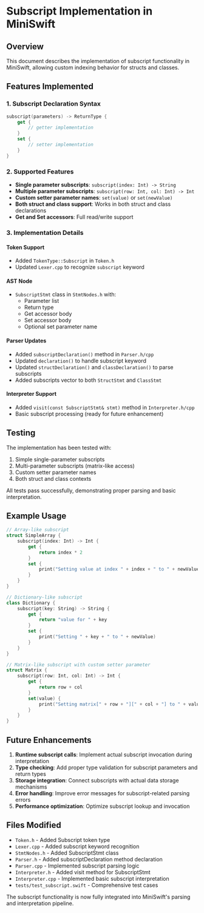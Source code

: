 # Subscript Implementation in MiniSwift

## Overview
This document describes the implementation of subscript functionality in MiniSwift, allowing custom indexing behavior for structs and classes.

## Features Implemented

### 1. Subscript Declaration Syntax
```swift
subscript(parameters) -> ReturnType {
    get {
        // getter implementation
    }
    set {
        // setter implementation
    }
}
```

### 2. Supported Features
- **Single parameter subscripts**: `subscript(index: Int) -> String`
- **Multiple parameter subscripts**: `subscript(row: Int, col: Int) -> Int`
- **Custom setter parameter names**: `set(value)` or `set(newValue)`
- **Both struct and class support**: Works in both struct and class declarations
- **Get and Set accessors**: Full read/write support

### 3. Implementation Details

#### Token Support
- Added `TokenType::Subscript` in `Token.h`
- Updated `Lexer.cpp` to recognize `subscript` keyword

#### AST Node
- `SubscriptStmt` class in `StmtNodes.h` with:
  - Parameter list
  - Return type
  - Get accessor body
  - Set accessor body
  - Optional set parameter name

#### Parser Updates
- Added `subscriptDeclaration()` method in `Parser.h/cpp`
- Updated `declaration()` to handle subscript keyword
- Updated `structDeclaration()` and `classDeclaration()` to parse subscripts
- Added subscripts vector to both `StructStmt` and `ClassStmt`

#### Interpreter Support
- Added `visit(const SubscriptStmt& stmt)` method in `Interpreter.h/cpp`
- Basic subscript processing (ready for future enhancement)

## Testing

The implementation has been tested with:
1. Simple single-parameter subscripts
2. Multi-parameter subscripts (matrix-like access)
3. Custom setter parameter names
4. Both struct and class contexts

All tests pass successfully, demonstrating proper parsing and basic interpretation.

## Example Usage

```swift
// Array-like subscript
struct SimpleArray {
    subscript(index: Int) -> Int {
        get {
            return index * 2
        }
        set {
            print("Setting value at index " + index + " to " + newValue)
        }
    }
}

// Dictionary-like subscript
class Dictionary {
    subscript(key: String) -> String {
        get {
            return "value for " + key
        }
        set {
            print("Setting " + key + " to " + newValue)
        }
    }
}

// Matrix-like subscript with custom setter parameter
struct Matrix {
    subscript(row: Int, col: Int) -> Int {
        get {
            return row + col
        }
        set(value) {
            print("Setting matrix[" + row + "][" + col + "] to " + value)
        }
    }
}
```

## Future Enhancements

1. **Runtime subscript calls**: Implement actual subscript invocation during interpretation
2. **Type checking**: Add proper type validation for subscript parameters and return types
3. **Storage integration**: Connect subscripts with actual data storage mechanisms
4. **Error handling**: Improve error messages for subscript-related parsing errors
5. **Performance optimization**: Optimize subscript lookup and invocation

## Files Modified

- `Token.h` - Added Subscript token type
- `Lexer.cpp` - Added subscript keyword recognition
- `StmtNodes.h` - Added SubscriptStmt class
- `Parser.h` - Added subscriptDeclaration method declaration
- `Parser.cpp` - Implemented subscript parsing logic
- `Interpreter.h` - Added visit method for SubscriptStmt
- `Interpreter.cpp` - Implemented basic subscript interpretation
- `tests/test_subscript.swift` - Comprehensive test cases

The subscript functionality is now fully integrated into MiniSwift's parsing and interpretation pipeline.